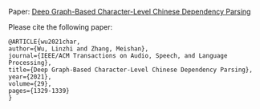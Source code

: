 
Paper: [Deep Graph-Based Character-Level Chinese Dependency Parsing](https://ieeexplore.ieee.org/document/9381612)


Please cite the following paper:
```
@ARTICLE{wu2021char,  
author={Wu, Linzhi and Zhang, Meishan},  
journal={IEEE/ACM Transactions on Audio, Speech, and Language Processing},   
title={Deep Graph-Based Character-Level Chinese Dependency Parsing},   
year={2021},  
volume={29},  
pages={1329-1339}
}
```
